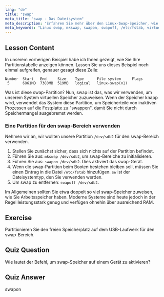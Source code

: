 ```yaml
---
lang: "de"
title: "swap"
meta_title: "swap - Das Dateisystem"
meta_description: "Erfahren Sie mehr über den Linux-Swap-Speicher, wie er funktioniert und wie Sie Swap-Partitionen erstellen und verwalten. Optimieren Sie die Speichernutzung Ihres Systems mit diesem Leitfaden!"
meta_keywords: "Linux swap, mkswap, swapon, swapoff, /etc/fstab, virtueller Speicher, Linux Anfänger, Linux Tutorial"
---
```


## Lesson Content

In unserem vorherigen Beispiel habe ich Ihnen gezeigt, wie Sie Ihre Partitionstabelle anzeigen können. Lassen Sie uns dieses Beispiel noch einmal aufgreifen, genauer gesagt diese Zeile:

```
Number  Start   End     Size    Type      File system     Flags
 5      6861MB  7380MB  519MB   logical   linux-swap(v1)
```

Was ist diese swap-Partition? Nun, swap ist das, was wir verwenden, um unserem System virtuellen Speicher zuzuweisen. Wenn der Speicher knapp wird, verwendet das System diese Partition, um Speicherteile von inaktiven Prozessen auf die Festplatte zu "swappen", damit Sie nicht durch Speichermangel ausgebremst werden.

### Eine Partition für den swap-Bereich verwenden

Nehmen wir an, wir wollten unsere Partition `/dev/sdb2` für den swap-Bereich verwenden.

1. Stellen Sie zunächst sicher, dass sich nichts auf der Partition befindet.
2. Führen Sie aus: `mkswap /dev/sdb2`, um swap-Bereiche zu initialisieren.
3. Führen Sie aus: `swapon /dev/sdb2`. Dies aktiviert das swap-Gerät.
4. Wenn die swap-Partition beim Booten bestehen bleiben soll, müssen Sie einen Eintrag in die Datei `/etc/fstab` hinzufügen. `sw` ist der Dateisystemtyp, den Sie verwenden werden.
5. Um swap zu entfernen: `swapoff /dev/sdb2`.

Im Allgemeinen sollten Sie etwa doppelt so viel swap-Speicher zuweisen, wie Sie Arbeitsspeicher haben. Moderne Systeme sind heute jedoch in der Regel leistungsstark genug und verfügen ohnehin über ausreichend RAM.

## Exercise

Partitionieren Sie den freien Speicherplatz auf dem USB-Laufwerk für den swap-Bereich.

## Quiz Question

Wie lautet der Befehl, um swap-Speicher auf einem Gerät zu aktivieren?

## Quiz Answer

swapon
